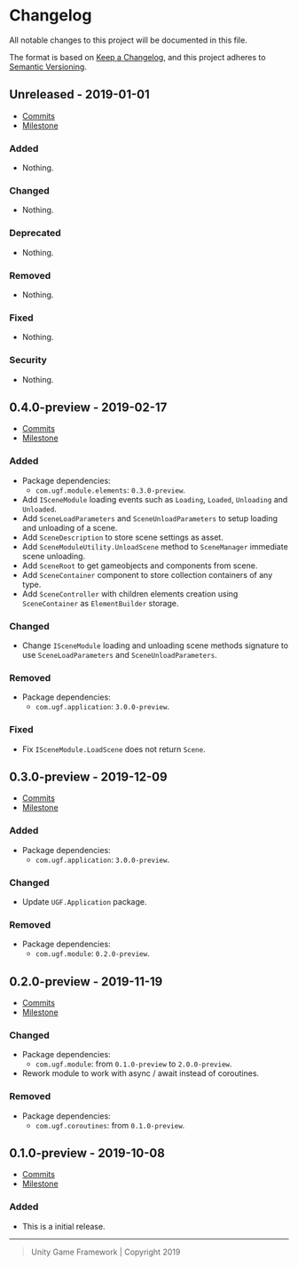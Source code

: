 # Changelog
All notable changes to this project will be documented in this file.

The format is based on [Keep a Changelog](https://keepachangelog.com/en/1.0.0/),
and this project adheres to [Semantic Versioning](https://semver.org/spec/v2.0.0.html).

## Unreleased - 2019-01-01
- [Commits](https://github.com/unity-game-framework/ugf-module-scenes/compare/0.0.0...0.0.0)
- [Milestone](https://github.com/unity-game-framework/ugf-module-scenes/milestone/0?closed=1)

### Added
- Nothing.

### Changed
- Nothing.

### Deprecated
- Nothing.

### Removed
- Nothing.

### Fixed
- Nothing.

### Security
- Nothing.

## 0.4.0-preview - 2019-02-17
- [Commits](https://github.com/unity-game-framework/ugf-module-scenes/compare/0.3.0-preview...0.4.0-preview)
- [Milestone](https://github.com/unity-game-framework/ugf-module-scenes/milestone/4?closed=1)

### Added
- Package dependencies:
    - `com.ugf.module.elements`: `0.3.0-preview`.
- Add `ISceneModule` loading events such as `Loading`, `Loaded`, `Unloading` and `Unloaded`.
- Add `SceneLoadParameters` and `SceneUnloadParameters` to setup loading and unloading of a scene.
- Add `SceneDescription` to store scene settings as asset.
- Add `SceneModuleUtility.UnloadScene` method to `SceneManager` immediate scene unloading.
- Add `SceneRoot` to get gameobjects and components from scene.
- Add `SceneContainer` component to store collection containers of any type.
- Add `SceneController` with children elements creation using `SceneContainer` as `ElementBuilder` storage.

### Changed
- Change `ISceneModule` loading and unloading scene methods signature to use `SceneLoadParameters` and `SceneUnloadParameters`.

### Removed
- Package dependencies:
    - `com.ugf.application`: `3.0.0-preview`.

### Fixed
- Fix `ISceneModule.LoadScene` does not return `Scene`.

## 0.3.0-preview - 2019-12-09
- [Commits](https://github.com/unity-game-framework/ugf-module-scenes/compare/0.2.0-preview...0.3.0-preview)
- [Milestone](https://github.com/unity-game-framework/ugf-module-scenes/milestone/3?closed=1)

### Added
- Package dependencies:
    - `com.ugf.application`: `3.0.0-preview`.

### Changed
- Update `UGF.Application` package.

### Removed
- Package dependencies:
    - `com.ugf.module`: `0.2.0-preview`.

## 0.2.0-preview - 2019-11-19
- [Commits](https://github.com/unity-game-framework/ugf-module-scenes/compare/0.1.0-preview...0.2.0-preview)
- [Milestone](https://github.com/unity-game-framework/ugf-module-scenes/milestone/2?closed=1)

### Changed
- Package dependencies:
    - `com.ugf.module`: from `0.1.0-preview` to `2.0.0-preview`.
- Rework module to work with async / await instead of coroutines.

### Removed
- Package dependencies:
    - `com.ugf.coroutines`: from `0.1.0-preview`.

## 0.1.0-preview - 2019-10-08
- [Commits](https://github.com/unity-game-framework/ugf-module-scenes/compare/09b9c96...0.1.0-preview)
- [Milestone](https://github.com/unity-game-framework/ugf-module-scenes/milestone/1?closed=1)

### Added
- This is a initial release.

---
> Unity Game Framework | Copyright 2019
